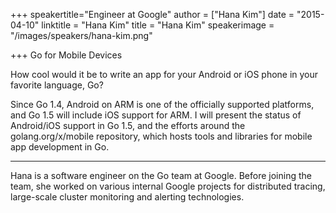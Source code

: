 +++
speakertitle="Engineer at Google"
author = ["Hana Kim"]
date = "2015-04-10"
linktitle = "Hana Kim"
title = "Hana Kim"
speakerimage = "/images/speakers/hana-kim.png"

+++
Go for Mobile Devices

How cool would it be to write an app for your Android or iOS phone in your favorite language, Go? 

Since Go 1.4, Android on ARM is one of the officially supported platforms, and Go 1.5 will include iOS support for ARM. I will present the status of Android/iOS support in Go 1.5, and the efforts around the golang.org/x/mobile repository, which hosts tools and libraries for mobile app development in Go.

---

Hana is a software engineer on the Go team at Google. Before joining the team, she worked on various internal Google projects for distributed tracing, large-scale cluster monitoring and alerting technologies.
